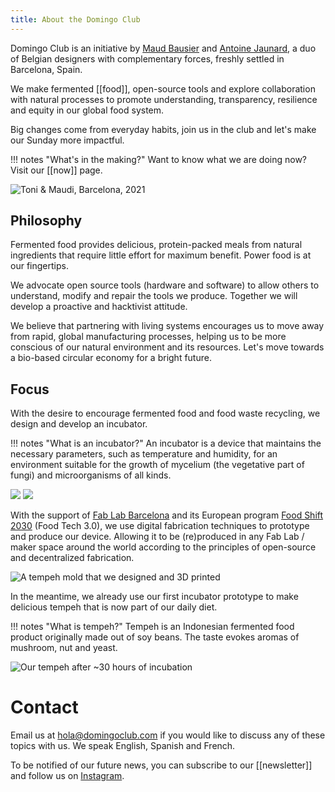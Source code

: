 ```yaml
---
title: About the Domingo Club
---
```


Domingo Club is an initiative by [Maud Bausier](https://maudbausier.com/) and [Antoine Jaunard](https://antoine.studio/), a duo of Belgian designers with complementary forces, freshly settled in Barcelona, Spain.

We make fermented [[food]], open-source tools and explore collaboration with natural processes to promote understanding, transparency, resilience and equity in our global food system.

Big changes come from everyday habits, join us in the club and let's make our Sunday more impactful.

!!! notes "What's in the making?"
    Want to know what we are doing now? Visit our [[now]] page.

![Toni & Maudi, Barcelona, 2021](gif-duo.gif)

## Philosophy

Fermented food provides delicious, protein-packed meals from natural ingredients that require little effort for maximum benefit. Power food is at our fingertips.

We advocate open source tools (hardware and software) to allow others to understand, modify and repair the tools we produce. Together we will develop a proactive and hacktivist attitude.

We believe that partnering with living systems encourages us to move away from rapid, global manufacturing processes, helping us to be more conscious of our natural environment and its resources. Let's move towards a bio-based circular economy for a bright future.

## Focus

With the desire to encourage fermented food and food waste recycling, we design and develop an incubator.

!!! notes "What is an incubator?"
    An incubator is a device that maintains the necessary parameters, such as temperature and humidity, for an environment suitable for the growth of mycelium (the vegetative part of fungi) and microorganisms of all kinds.

![](incubator-distributed.jpg)
![](incubator-v-0-2-collage.png)

With the support of [Fab Lab Barcelona](https://fablabbcn.org/) and its European program [Food Shift 2030](https://foodshift2030.eu/) (Food Tech 3.0), we use digital fabrication techniques to prototype and produce our device. Allowing it to be (re)produced in any Fab Lab / maker space around the world according to the principles of open-source and decentralized fabrication.

![A tempeh mold that we designed and 3D printed](tempeh-0.jpg)

In the meantime, we already use our first incubator prototype to make delicious tempeh that is now part of our daily diet.

!!! notes "What is tempeh?"
    Tempeh is an Indonesian fermented food product originally made out of soy beans. The taste evokes aromas of mushroom, nut and yeast.

![Our tempeh after ~30 hours of incubation](tempeh-1.jpg)

# Contact

Email us at [hola@domingoclub.com](mailto:hola@domingoclub.com) if you would like to discuss any of these topics with us. We speak English, Spanish and French.

To be notified of our future news, you can subscribe to our [[newsletter]] and follow us on [Instagram](https://instagram.com/domingoclub).


